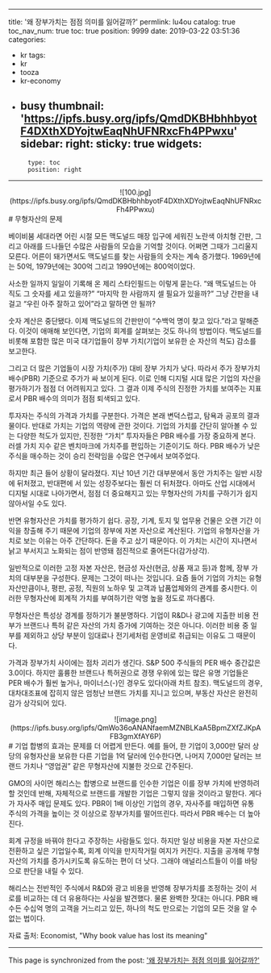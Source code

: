 
---
title: '왜 장부가치는 점점 의미를 잃어갈까?'
permlink: lu4ou
catalog: true
toc_nav_num: true
toc: true
position: 9999
date: 2019-03-22 03:51:36
categories:
- kr
tags:
- kr
- tooza
- kr-economy
- busy
thumbnail: 'https://ipfs.busy.org/ipfs/QmdDKBHbhhbyotF4DXthXDYojtwEaqNhUFNRxcFh4PPwxu'
sidebar:
    right:
        sticky: true
widgets:
    -
        type: toc
        position: right
---


<center>
![100.jpg](https://ipfs.busy.org/ipfs/QmdDKBHbhhbyotF4DXthXDYojtwEaqNhUFNRxcFh4PPwxu)
</center>
#
무형자산의 문제 

베이비붐 세대라면 어린 시절 모든 맥도널드 매장 입구에 세워진 노란색 아치형 간판, 그리고 아래를 드나들던 수많은 사람들의 모습을 기억할 것이다. 어쩌면 그때가 그리울지 모른다. 어른이 돼가면서도 맥도널드를 찾는 사람들의 숫자는 계속 증가했다. 1969년에는 50억, 1979년에는 300억 그리고 1990년에는 800억이었다. ​

사소한 일까지 일일이 기록해 온 제리 스타인필드는 이렇게 묻는다. “왜 맥도널드는 아직도 그 숫자를 세고 있을까?” “마지막 한 사람까지 셀 필요가 있을까?” 그냥 간판을 내걸고 “우린 아주 잘하고 있어”라고 말하면 안 될까? 

숫자 계산은 중단됐다. 이제 맥도널드의 간판만이 “수백억 명이 찾고 있다.”라고 말해준다. 이것이 애매해 보인다면, 기업의 회계를 살펴보는 것도 하나의 방법이다. 맥도널드를 비롯해 포함한 많은 미국 대기업들이 장부 가치(기업이 보유한 순 자산의 척도) 감소를 보고한다. ​

그리고 더 많은 기업들이 시장 가치(주가) 대비 장부 가치가 낮다. 따라서 주가 장부가치 배수(PBR) 기준으로 주가가 싸 보이게 된다. 이로 인해 디지털 시대 많은 기업의 자산을 평가하기가 점점 더 어려워지고 있다. 그 결과 이제 주식의 진정한 가치를 보여주는 지표로서 PBR 배수의 의미가 점점 퇴색되고 있다.  

투자자는 주식의 가격과 가치를 구분한다. 가격은 본래 변덕스럽고, 탐욕과 공포의 결과물이다. 반대로 가치는 기업의 역량에 관한 것이다. 기업의 가치를 간단히 알아볼 수 있는 다양한 척도가 있지만, 진정한 “가치” 투자자들은 PBR 배수를 가장 중요하게 본다. 러셀 가치 지수 같은 벤치마크에 가치주를 편입하는 기준이기도 하다. PBR 배수가 낮은 주식을 매수하는 것이 승리 전략임을 수많은 연구에서 보여주었다.  

하지만 최근 들어 상황이 달라졌다. 지난 10년 기간 대부분에서 동안 가치주는 일반 시장에 뒤처졌고, 반대편에 서 있는 성장주보다는 훨씬 더 뒤처졌다. 아마도 산업 시대에서 디지털 시대로 나아가면서, 점점 더 중요해지고 있는 무형자산의 가치를 구하기가 쉽지 않아서일 수도 있다. ​

반면 유형자산은 가치를 평가하기 쉽다. 공장, 기계, 토지 및 업무용 건물은 오랜 기간 이익을 창출해 주기 때문에 기업의 장부에 자본 자산으로 계산된다. 기업의 유형자산을 가치로 보는 이유는 아주 간단하다. 돈을 주고 샀기 때문이다. 이 가치는 시간이 지나면서 낡고 부서지고 노화되는 점이 반영돼 점진적으로 줄어든다(감가상각). 

일반적으로 이러한 고정 자본 자산은, 현금성 자산(현금, 상품 재고 등)과 함께, 장부 가치의 대부분을 구성한다. 문제는 그것이 떠나는 것입니다. 요즘 들어 기업의 가치는 유형자산만큼이나, 평판, 공정, 직원의 노하우 및 고객과 납품업체와의 관계를 중시한다. 이러한 무형자산에 회계적 가치를 부여하기란 악명 높을 정도로 까다롭다. ​

무형자산은 특성상 경계를 정하기가 불분명하다. 기업이 R&D나 광고에 지출한 비용 전부가 브랜드나 특허 같은 자산의 가치 증가에 기여하는 것은 아니다. 이러한 비용 중 일부를 제외하고 상당 부분이 임대료나 전기세처럼 운영비로 취급되는 이유도 그 때문이다.  

가격과 장부가치 사이에는 점차 괴리가 생긴다. S&P 500 주식들의 PER 배수 중간값은 3.0이다. 하지만 훌륭한 브랜드나 특허권으로 경쟁 우위에 있는 많은 유명 기업들은 PER 배수가 훨씬 높거나, 마이너스(-)인 경우도 있다(아래 차트 참조). 맥도널드의 경우, 대차대조표에 잡히지 않은 엄청난 브랜드 가치를 지니고 있으며, 부동산 자산은 완전히 감가 상각되어 있다. 

<center>
![image.png](https://ipfs.busy.org/ipfs/QmWo36oANANfaemMZNBLKaA5BpmZXfZJKpAFB3gmXfAY6P)
</center>
#
기업 합병의 효과는 문제를 더 어렵게 만든다. 예를 들어, 한 기업이 3,000만 달러 상당의 유형자산을 보유한 다른 기업을 1억 달러에 인수한다면, 나머지 7,000만 달러는 브랜드 가치나 “영업권” 같은 무형자산에 지불한 것으로 간주된다. ​

GMO의 사이먼 해리스는 합병으로 브랜드를 인수한 기업은 이를 장부 가치에 반영하려 할 것인데 반해, 자체적으로 브랜드를 개발한 기업은 그렇지 않을 것이라고 말한다. 게다가 자사주 매입 문제도 있다. PBR이 1배 이상인 기업의 경우, 자사주를 매입하면 유통 주식의 가격을 높이는 것 이상으로 장부가치를 떨어뜨린다. 따라서 PBR 배수는 더 높아진다. 

회계 규정을 바꿔야 한다고 주장하는 사람들도 있다. 하지만 일상 비용을 자본 자산으로 전환하고 싶은 기업일수록, 회계 이익을 만지작거릴 여지가 커진다. 지출을 공개해 무형자산의 가치를 증가시키도록 유도하는 편이 더 낫다. 그래야 애널리스트들이 이를 바탕으로 판단을 내릴 수 있다. ​

해리스는 전반적인 주식에서 R&D와 광고 비용을 반영해 장부가치를 조정하는 것이 서로를 비교하는 데 더 유용하다는 사실을 발견했다. 물론 완벽한 잣대는 아니다. PBR 배수든 수십억 명의 고객을 거느리고 있든, 하나의 척도 만으로는 기업의 모든 것을 알 수 없는 법이다.  

자료 출처: Economist, "Why book value has lost its meaning"

- - -

This page is synchronized from the post: ['왜 장부가치는 점점 의미를 잃어갈까?'](https://steemit.com/@pius.pius/lu4ou)
